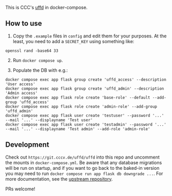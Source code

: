 This is CCC's [uffd](https://git.cccv.de/uffd/uffd) in docker-compose.

How to use
----------

1. Copy the `.example` files in `config` and edit them for your purposes. At the least, you need to add a `SECRET_KEY` using something like:

```
openssl rand -base64 33
```

2. Run `docker compose up`.

3. Populate the DB with e.g.:

```
docker compose exec app flask group create 'uffd_access' --description 'User access'
docker compose exec app flask group create 'uffd_admin' --description 'Admin access'
docker compose exec app flask role create 'base-role' --default --add-group 'uffd_access'
docker compose exec app flask role create 'admin-role' --add-group 'uffd_admin'
docker compose exec app flask user create 'testuser' --password '...' --mail '...' --displayname 'Test user'
docker compose exec app flask user create 'testadmin' --password '...' --mail '...' --displayname 'Test admin' --add-role 'admin-role'
```

Development
-----------

Check out `https://git.cccv.de/uffd/uffd` into this repo and uncomment the mounts in `docker-compose.yml`. Be aware that any database migrations will be run on startup, and if you want to go back to the baked-in version you may need to run `docker compose run app flask db downgrade ...`. For more documentation, see the [upstream repository](https://git.cccv.de/uffd/uffd).

PRs welcome!
